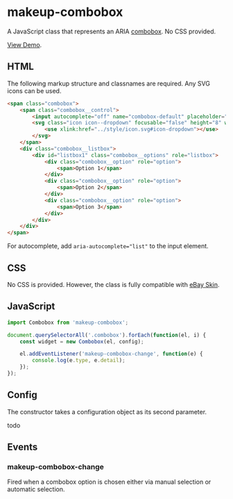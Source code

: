 # makeup-combobox

A JavaScript class that represents an ARIA [combobox](https://ebay.github.io/mindpatterns/input/combobox/index.html). No CSS provided.

[View Demo](https://makeup.github.io/makeup-js/makeup-combobox/index.html).

## HTML

The following markup structure and classnames are required. Any SVG icons can be used.

```html
<span class="combobox">
    <span class="combobox__control">
        <input autocomplete="off" name="combobox-default" placeholder="Combobox" role="combobox" type="text" aria-haspopup="listbox" aria-label="Combobox demo" aria-owns="listbox1" />
        <svg class="icon icon--dropdown" focusable="false" height="8" width="8" aria-hidden="true">
            <use xlink:href="../style/icon.svg#icon-dropdown"></use>
        </svg>
    </span>
    <div class="combobox__listbox">
        <div id="listbox1" class="combobox__options" role="listbox">
            <div class="combobox__option" role="option">
                <span>Option 1</span>
            </div>
            <div class="combobox__option" role="option">
                <span>Option 2</span>
            </div>
            <div class="combobox__option" role="option">
                <span>Option 3</span>
            </div>
        </div>
    </div>
</span>
```

For autocomplete, add `aria-autocomplete="list"` to the input element.

## CSS

No CSS is provided. However, the class is fully compatible with [eBay Skin](https://ebay.github.io/skin/#combobox).

## JavaScript

```js
import Combobox from 'makeup-combobox';

document.querySelectorAll('.combobox').forEach(function(el, i) {
    const widget = new Combobox(el, config);

    el.addEventListener('makeup-combobox-change', function(e) {
        console.log(e.type, e.detail);
    });
});
```

## Config

The constructor takes a configuration object as its second parameter.

todo

## Events

### makeup-combobox-change

Fired when a combobox option is chosen either via manual selection or automatic selection.
